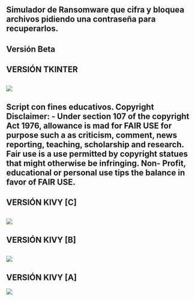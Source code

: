 Simulador de Ransomware que cifra y bloquea archivos pidiendo una contraseña para recuperarlos.
------
Versión Beta
-----------
VERSIÓN TKINTER
-----------
![](https://github.com/viajatech/RansomWareSimulator/blob/main/Ransomware%20Simulator.png)
------
Script con fines educativos. Copyright Disclaimer: - Under section 107 of the copyright Act 1976, allowance is mad for FAIR USE for purpose such a as criticism, comment, news reporting, teaching, scholarship and research. Fair use is a use permitted by copyright statues that might otherwise be infringing. Non- Profit, educational or personal use tips the balance in favor of FAIR USE.
------
VERSIÓN KIVY [C]
-----------
![](https://github.com/viajatech/RansomWareSimulator/blob/main/GUI%20Kivy.png)
-----------
VERSIÓN KIVY [B]
-----------
![](https://github.com/viajatech/RansomWareSimulator/blob/main/VERSION%20KIVY%20B.png)
-----------
VERSIÓN KIVY [A]
-----------
![](https://github.com/viajatech/RansomWareSimulator/blob/main/Version%20Kivy%20A.png)

